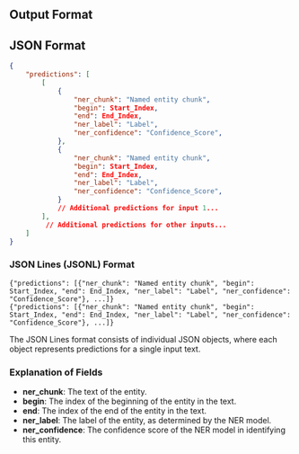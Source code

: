 ## Output Format


## JSON Format

```json
{
    "predictions": [
        [
            {
                "ner_chunk": "Named entity chunk",
                "begin": Start_Index,
                "end": End_Index,
                "ner_label": "Label",
                "ner_confidence": "Confidence_Score",
            },
            {
                "ner_chunk": "Named entity chunk",
                "begin": Start_Index,
                "end": End_Index,
                "ner_label": "Label",
                "ner_confidence": "Confidence_Score",
            }
            // Additional predictions for input 1...
        ],
         // Additional predictions for other inputs...
    ]
}

```


### JSON Lines (JSONL) Format

```
{"predictions": [{"ner_chunk": "Named entity chunk", "begin": Start_Index, "end": End_Index, "ner_label": "Label", "ner_confidence": "Confidence_Score"}, ...]}
{"predictions": [{"ner_chunk": "Named entity chunk", "begin": Start_Index, "end": End_Index, "ner_label": "Label", "ner_confidence": "Confidence_Score"}, ...]}
```

The JSON Lines format consists of individual JSON objects, where each object represents predictions for a single input text.


### Explanation of Fields

  - **ner_chunk**: The text of the entity.
  - **begin**: The index of the beginning of the entity in the text.
  - **end**: The index of the end of the entity in the text.
  - **ner_label**: The label of the entity, as determined by the NER model.
  - **ner_confidence**: The confidence score of the NER model in identifying this entity.